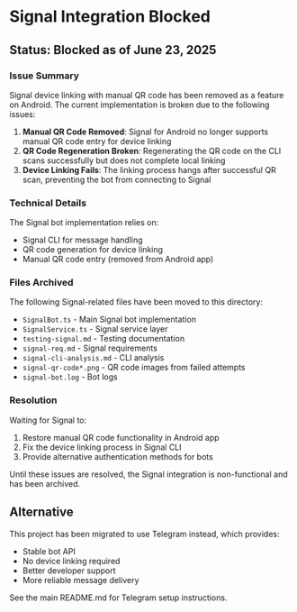 # Signal Integration Blocked

## Status: Blocked as of June 23, 2025

### Issue Summary

Signal device linking with manual QR code has been removed as a feature on Android. The current implementation is broken due to the following issues:

1. **Manual QR Code Removed**: Signal for Android no longer supports manual QR code entry for device linking
2. **QR Code Regeneration Broken**: Regenerating the QR code on the CLI scans successfully but does not complete local linking
3. **Device Linking Fails**: The linking process hangs after successful QR scan, preventing the bot from connecting to Signal

### Technical Details

The Signal bot implementation relies on:
- Signal CLI for message handling
- QR code generation for device linking
- Manual QR code entry (removed from Android app)

### Files Archived

The following Signal-related files have been moved to this directory:
- `SignalBot.ts` - Main Signal bot implementation
- `SignalService.ts` - Signal service layer
- `testing-signal.md` - Testing documentation
- `signal-req.md` - Signal requirements
- `signal-cli-analysis.md` - CLI analysis
- `signal-qr-code*.png` - QR code images from failed attempts
- `signal-bot.log` - Bot logs

### Resolution

Waiting for Signal to:
1. Restore manual QR code functionality in Android app
2. Fix the device linking process in Signal CLI
3. Provide alternative authentication methods for bots

Until these issues are resolved, the Signal integration is non-functional and has been archived.

## Alternative

This project has been migrated to use Telegram instead, which provides:
- Stable bot API
- No device linking required
- Better developer support
- More reliable message delivery

See the main README.md for Telegram setup instructions.